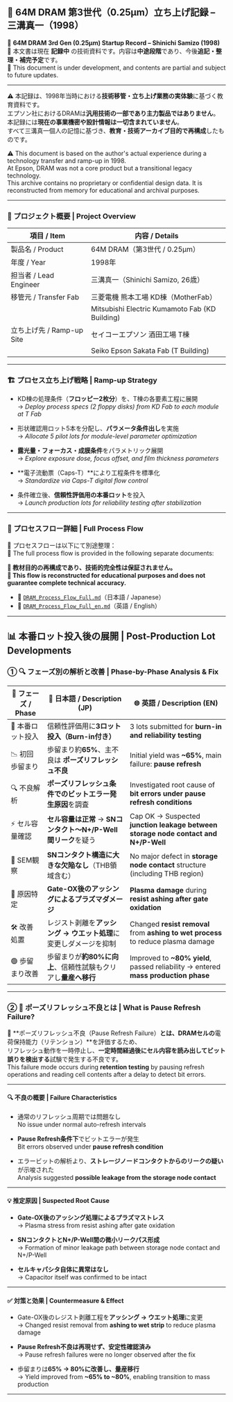 ## 📘 64M DRAM 第3世代（0.25μm）立ち上げ記録 – 三溝真一（1998）

📘 **64M DRAM 3rd Gen (0.25μm) Startup Record – Shinichi Samizo (1998)**  
📝 本文書は現在 **記録中** の技術資料です。内容は**中途段階**であり、今後**追記・整理・補完予定**です。  
📝 This document is under development, and contents are partial and subject to future updates.  

---

⚠️ 本記録は、1998年当時における**技術移管・立ち上げ業務の実体験**に基づく教育資料です。  
エプソン社におけるDRAMは**汎用技術の一部であり主力製品ではありません**。  
本記録には**現在の事業機密や設計情報は一切含まれていません**。  
すべて三溝真一個人の記憶に基づき、**教育・技術アーカイブ目的で再構成**したものです。  

⚠️ This document is based on the author's actual experience during a technology transfer and ramp-up in 1998.  
At Epson, DRAM was not a core product but a transitional legacy technology.  
This archive contains no proprietary or confidential design data. It is reconstructed from memory for educational and archival purposes.

---

### 🧭 プロジェクト概要 | Project Overview

| 項目 / Item             | 内容 / Details                                                |
|------------------------|---------------------------------------------------------------|
| 製品名 / Product       | 64M DRAM（第3世代 / 0.25μm）                                  |
| 年度 / Year            | 1998年                                                       |
| 担当者 / Lead Engineer | 三溝真一（Shinichi Samizo, 26歳）                            |
| 移管元 / Transfer Fab   | 三菱電機 熊本工場 KD棟（MotherFab）                          |
|                        | Mitsubishi Electric Kumamoto Fab (KD Building)               |
| 立ち上げ先 / Ramp-up Site | セイコーエプソン 酒田工場 T棟                                |
|                        | Seiko Epson Sakata Fab (T Building)                          |

---

### 🏗️ プロセス立ち上げ戦略 | Ramp-up Strategy

- KD棟の処理条件（**フロッピー2枚分**）を、T棟の各要素工程に展開  
  → *Deploy process specs (2 floppy disks) from KD Fab to each module at T Fab*

- 形状確認用ロット5本を分配し、**パラメータ条件出し**を実施  
  → *Allocate 5 pilot lots for module-level parameter optimization*

- **露光量・フォーカス・成膜条件**をパラメトリック展開  
  → *Explore exposure dose, focus offset, and film thickness parameters*

- **電子流動票（Caps-T）**により工程条件を標準化  
  → *Standardize via Caps-T digital flow control*

- 条件確立後、**信頼性評価用の本番ロット**を投入  
  → *Launch production lots for reliability testing after stabilization*

---

### 🔗 プロセスフロー詳細 | Full Process Flow

📂 プロセスフローは以下にて別途整理：  
📂 The full process flow is provided in the following separate documents:

**📝 教材目的の再構成であり、技術的完全性は保証されません。**  
**📝 This flow is reconstructed for educational purposes and does not guarantee complete technical accuracy.**

- 📄 [`DRAM_Process_Flow_Full.md`](DRAM_Process_Flow_Full.md)（日本語 / Japanese）  
- 📄 [`DRAM_Process_Flow_Full_en.md`](DRAM_Process_Flow_Full_en.md)（英語 / English）

---

## 📊 本番ロット投入後の展開 | Post-Production Lot Developments

### ① 🔍 フェーズ別の解析と改善 | Phase-by-Phase Analysis & Fix

| 🧭 フェーズ / Phase         | 📄 日本語 / Description (JP)                                         | 🌐 英語 / Description (EN) |
|----------------------------|---------------------------------------------------------------------|-----------------------------|
| 🚀 本番ロット投入           | 信頼性評価用に**3ロット投入（Burn-in付き）**                       | 3 lots submitted for **burn-in and reliability testing** |
| 📉 初回歩留まり             | 歩留まり約**65%**、主不良は **ポーズリフレッシュ不良**             | Initial yield was **~65%**, main failure: **pause refresh** |
| 🔍 不良解析                 | **ポーズリフレッシュ条件でのビットエラー発生原因**を調査            | Investigated root cause of **bit errors under pause refresh conditions** |
| ⚡ セル容量確認             | **セル容量は正常** → **SNコンタクト〜N+/P-Well間リーク**を疑う      | Cap OK → Suspected **junction leakage between storage node contact and N+/P-Well** |
| 🧐 SEM観察                 | **SNコンタクト構造に大きな欠陥なし**（THB領域含む）                 | No major defect in **storage node contact** structure (including THB region) |
| 📌 原因特定                 | **Gate-OX後のアッシングによるプラズマダメージ**                     | **Plasma damage** during **resist ashing after gate oxidation** |
| 🛠️ 改善処置                 | レジスト剥離を**アッシング → ウエット処理**に変更しダメージを抑制    | Changed **resist removal** from **ashing to wet process** to reduce plasma damage |
| 🟢 歩留まり改善             | 歩留まりが**約80%に向上**、信頼性試験もクリアし**量産へ移行**       | Improved to **~80% yield**, passed reliability → entered **mass production phase** |

---

### ② 🧪 ポーズリフレッシュ不良とは | What is Pause Refresh Failure?

📌 **ポーズリフレッシュ不良（Pause Refresh Failure）**とは、DRAMセルの**電荷保持能力（リテンション）**を評価するため、  
リフレッシュ動作を一時停止し、**一定時間経過後にセル内容を読み出してビット誤りを検出する**試験で発生する不良です。  
This failure mode occurs during **retention testing** by pausing refresh operations and reading cell contents after a delay to detect bit errors.

---

#### 🔍 不良の概要 | Failure Characteristics

- 通常のリフレッシュ周期では問題なし  
  No issue under normal auto-refresh intervals

- **Pause Refresh条件下**でビットエラーが発生  
  Bit errors observed under **pause refresh condition**

- エラービットの解析より、**ストレージノードコンタクトからのリークの疑い**が示唆された  
  Analysis suggested **possible leakage from the storage node contact**

---

#### 💡 推定原因 | Suspected Root Cause

- **Gate-OX後のアッシング処理によるプラズマストレス**  
  → Plasma stress from resist ashing after gate oxidation

- **SNコンタクトとN+/P-Well間の微小リークパス形成**  
  → Formation of minor leakage path between storage node contact and N+/P-Well

- **セルキャパシタ自体に異常はなし**  
  → Capacitor itself was confirmed to be intact

---

#### ✅ 対策と効果 | Countermeasure & Effect

- Gate-OX後のレジスト剥離工程を**アッシング → ウエット処理**に変更  
  → Changed resist removal from **ashing to wet strip** to reduce plasma damage

- **Pause Refresh不良は再現せず、安定性確認済み**  
  → Pause refresh failures were no longer observed after the fix

- 歩留まりは**65% → 80%に改善し、量産移行**  
  → Yield improved from **~65% to ~80%**, enabling transition to mass production

---
